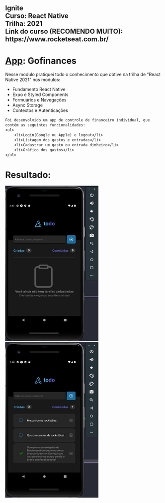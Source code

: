 
<h2>
    Ignite <br/>
    Curso: React Native <br/>
    Trilha: 2021<br/>
    Link do curso (RECOMENDO MUITO): https://www.rocketseat.com.br/             
</h2>

<h1><u>App</u>: Gofinances</h1>
<p>
    Nesse modulo pratiquei todo o conhecimento que obtive na trilha de "React Native 2021" nos modulos:
    <ul>
        <li>Fundamento React Native</li>
        <li>Expo e Styled Components</li>
        <li>Formuários e Navegações</li>
        <li>Async Storage</li>
        <li>Contextos e Autenticações</li>
    </ul>

    Foi desenvolvido um app de controle de financeiro individual, que contém as seguintes funcionalidades:
    <ul>
        <li>Login(Google ou Apple) e logout</li>
        <li>Listagem dos gastos e entradas</li>
        <li>Cadastrar um gasto ou entrada dinheiro</li>
        <li>Gráfico dos gastos</li>
    </ul>

<h1><b>Resultado:</b></h1>
<div class="box">
    <img src="https://github.com/Fellipe97/ToDo_list_desafio/blob/main/tela1.jpeg" alt="Tela1" width="300" height="500">
    <img src="https://github.com/Fellipe97/ToDo_list_desafio/blob/main/tela2.jpeg" alt="Tela1" width="300" height="500">
</div>




